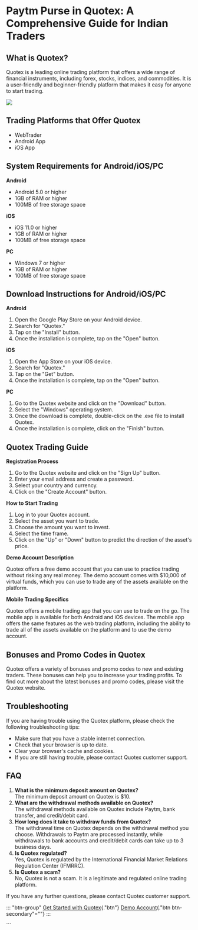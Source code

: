 # Paytm Purse in Quotex: A Comprehensive Guide for Indian Traders

## What is Quotex?

Quotex is a leading online trading platform that offers a wide range of
financial instruments, including forex, stocks, indices, and
commodities. It is a user-friendly and beginner-friendly platform that
makes it easy for anyone to start trading.

[![](https://static.quotex.io/files/4_en/300_250.jpg)](https://traff.sbs/brokerqxlid)

## Trading Platforms that Offer Quotex

-   WebTrader
-   Android App
-   iOS App

## System Requirements for Android/iOS/PC

**Android**

-   Android 5.0 or higher
-   1GB of RAM or higher
-   100MB of free storage space

**iOS**

-   iOS 11.0 or higher
-   1GB of RAM or higher
-   100MB of free storage space

**PC**

-   Windows 7 or higher
-   1GB of RAM or higher
-   100MB of free storage space

## Download Instructions for Android/iOS/PC

**Android**

1.  Open the Google Play Store on your Android device.
2.  Search for "Quotex."
3.  Tap on the "Install" button.
4.  Once the installation is complete, tap on the "Open" button.

**iOS**

1.  Open the App Store on your iOS device.
2.  Search for "Quotex."
3.  Tap on the "Get" button.
4.  Once the installation is complete, tap on the "Open" button.

**PC**

1.  Go to the Quotex website and click on the "Download" button.
2.  Select the "Windows" operating system.
3.  Once the download is complete, double-click on the .exe file to
    install Quotex.
4.  Once the installation is complete, click on the "Finish"
    button.

## Quotex Trading Guide

**Registration Process**

1.  Go to the Quotex website and click on the "Sign Up" button.
2.  Enter your email address and create a password.
3.  Select your country and currency.
4.  Click on the "Create Account" button.

**How to Start Trading**

1.  Log in to your Quotex account.
2.  Select the asset you want to trade.
3.  Choose the amount you want to invest.
4.  Select the time frame.
5.  Click on the "Up" or "Down" button to predict the
    direction of the asset\'s price.

**Demo Account Description**

Quotex offers a free demo account that you can use to practice trading
without risking any real money. The demo account comes with \$10,000 of
virtual funds, which you can use to trade any of the assets available on
the platform.

**Mobile Trading Specifics**

Quotex offers a mobile trading app that you can use to trade on the go.
The mobile app is available for both Android and iOS devices. The mobile
app offers the same features as the web trading platform, including the
ability to trade all of the assets available on the platform and to use
the demo account.

## Bonuses and Promo Codes in Quotex

Quotex offers a variety of bonuses and promo codes to new and existing
traders. These bonuses can help you to increase your trading profits. To
find out more about the latest bonuses and promo codes, please visit the
Quotex website.

## Troubleshooting

If you are having trouble using the Quotex platform, please check the
following troubleshooting tips:

-   Make sure that you have a stable internet connection.
-   Check that your browser is up to date.
-   Clear your browser\'s cache and cookies.
-   If you are still having trouble, please contact Quotex customer
    support.

## FAQ

1.  **What is the minimum deposit amount on Quotex?**\
    The minimum deposit amount on Quotex is \$10.
2.  **What are the withdrawal methods available on Quotex?**\
    The withdrawal methods available on Quotex include Paytm, bank
    transfer, and credit/debit card.
3.  **How long does it take to withdraw funds from Quotex?**\
    The withdrawal time on Quotex depends on the withdrawal method you
    choose. Withdrawals to Paytm are processed instantly, while
    withdrawals to bank accounts and credit/debit cards can take up to 3
    business days.
4.  **Is Quotex regulated?**\
    Yes, Quotex is regulated by the International Financial Market
    Relations Regulation Center (IFMRRC).
5.  **Is Quotex a scam?**\
    No, Quotex is not a scam. It is a legitimate and regulated online
    trading platform.

If you have any further questions, please contact Quotex customer
support.

::: \"btn-group\"
[Get Started with
Quotex](\%22https://traff.sbs/brokerqxsignup\%22){."btn"} [Demo
Account](\%22https://traff.sbs/brokerqxsignup\%22){."btn
btn-secondary"=""}
:::

\`\`\`

